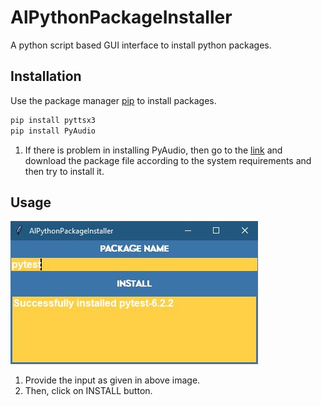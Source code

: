# AlPythonPackageInstaller

A python script based GUI interface to install python packages.

## Installation

Use the package manager [pip](https://pip.pypa.io/en/stable/) to install packages.

```bash
pip install pyttsx3
pip install PyAudio
```
1. If there is problem in installing PyAudio, then go to the [link](https://www.lfd.uci.edu/~gohlke/pythonlibs/) and download the package file according to the system requirements and then try to install it.

## Usage

![](/Capture.JPG)

1. Provide the input as given in above image.
2. Then, click on INSTALL button.